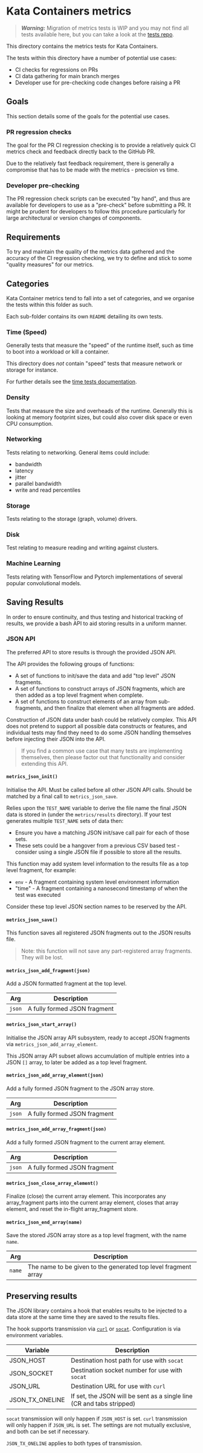 # Kata Containers metrics

> **_Warning:_** Migration of metrics tests is WIP and you may not find all tests available here, but you can take a look at the [tests repo](https://github.com/kata-containers/tests/tree/main/metrics).

This directory contains the metrics tests for Kata Containers.

The tests within this directory have a number of potential use cases:
- CI checks for regressions on PRs
- CI data gathering for main branch merges
- Developer use for pre-checking code changes before raising a PR

## Goals

This section details some of the goals for the potential use cases.

### PR regression checks

The goal for the PR CI regression checking is to provide a relatively quick
CI metrics check and feedback directly back to the GitHub PR.

Due to the relatively fast feedback requirement, there is generally a compromise
that has to be made with the metrics - precision vs time.

### Developer pre-checking

The PR regression check scripts can be executed "by hand", and thus are available
for developers to use as a "pre-check" before submitting a PR. It might be prudent for
developers to follow this procedure particularly for large architectural or version changes
of components.

## Requirements

To try and maintain the quality of the metrics data gathered and the accuracy of the CI
regression checking, we try to define and stick to some "quality measures" for our metrics.

## Categories

Kata Container metrics tend to fall into a set of categories, and we organise the tests
within this folder as such.

Each sub-folder contains its own `README` detailing its own tests.

### Time (Speed)

Generally tests that measure the "speed" of the runtime itself, such as time to
boot into a workload or kill a container.

This directory does *not* contain "speed" tests that measure network or storage
for instance.

For further details see the [time tests documentation](time).

### Density

Tests that measure the size and overheads of the runtime. Generally this is looking at
memory footprint sizes, but could also cover disk space or even CPU consumption.

### Networking

Tests relating to networking. General items could include:
- bandwidth
- latency
- jitter
- parallel bandwidth
- write and read percentiles 

### Storage

Tests relating to the storage (graph, volume) drivers.

### Disk

Test relating to measure reading and writing against clusters.

### Machine Learning

Tests relating with TensorFlow and Pytorch implementations of several popular
convolutional models.

## Saving Results

In order to ensure continuity, and thus testing and historical tracking of results,
we provide a bash API to aid storing results in a uniform manner.

### JSON API

The preferred API to store results is through the provided JSON API.

The API provides the following groups of functions:
- A set of functions to init/save the data and add "top level" JSON fragments.
- A set of functions to construct arrays of JSON fragments, which are then added as a top level fragment when complete.
- A set of functions to construct elements of an array from sub-fragments, and then finalize that element when all fragments are added.

Construction of JSON data under bash could be relatively complex. This API does not pretend
to support all possible data constructs or features, and individual tests may find they need
to do some JSON handling themselves before injecting their JSON into the API.

> If you find a common use case that many tests are implementing themselves, then please
> factor out that functionality and consider extending this API.

#### `metrics_json_init()`

Initialise the API. Must be called before all other JSON API calls.
Should be matched by a final call to `metrics_json_save`.

Relies upon the `TEST_NAME` variable to derive the file name the final JSON
data is stored in (under the `metrics/results` directory). If your test generates
multiple `TEST_NAME` sets of data then:
- Ensure you have a matching JSON init/save call pair for each of those sets.
- These sets could be a hangover from a previous CSV based test - consider using a single JSON file if possible to store all the results.

This function may add system level information to the results file as a top level
fragment, for example:
- `env` - A fragment containing system level environment information
- "time" - A fragment containing a nanosecond timestamp of when the test was executed


Consider these top level JSON section names to be reserved by the API.

#### `metrics_json_save()`

This function saves all registered JSON fragments out to the JSON results file.

> Note: this function will not save any part-registered array fragments. They will
> be lost.

#### `metrics_json_add_fragment(json)`

Add a JSON formatted fragment at the top level.

| Arg    | Description |
| ------ | ----------- |
| `json` | A fully formed JSON fragment |

#### `metrics_json_start_array()`

Initialise the JSON array API subsystem, ready to accept JSON fragments via
`metrics_json_add_array_element`.

This JSON array API subset allows accumulation of multiple entries into a
JSON `[]` array, to later be added as a top level fragment.

#### `metrics_json_add_array_element(json)`

Add a fully formed JSON fragment to the JSON array store.

| Arg    | Description |
| ------ | ----------- |
| `json` | A fully formed JSON fragment |

#### `metrics_json_add_array_fragment(json)`

Add a fully formed JSON fragment to the current array element.

| Arg    | Description |
| ------ | ----------- |
| `json` | A fully formed JSON fragment |

#### `metrics_json_close_array_element()`

Finalize (close) the current array element. This incorporates
any array_fragment parts into the current array element, closes that
array element, and reset the in-flight array_fragment store.

#### `metrics_json_end_array(name)`

Save the stored JSON array store as a top level fragment, with the
name `name`.

| Arg    | Description |
| ------ | ----------- |
| `name` | The name to be given to the generated top level fragment array |

## Preserving results

The JSON library contains a hook that enables results to be injected to a
data store at the same time they are saved to the results files.

The hook supports transmission via [`curl`](https://curl.haxx.se/) or
[`socat`](http://www.dest-unreach.org/socat/). Configuration is via environment
variables.

| Variable         | Description |
| --------         | ----------- |
| JSON_HOST        | Destination host path for use with `socat` |
| JSON_SOCKET      | Destination socket number for use with `socat` |
| JSON_URL         | Destination URL for use with `curl` |
| JSON_TX_ONELINE  | If set, the JSON will be sent as a single line (CR and tabs stripped) |

`socat` transmission will only happen if `JSON_HOST` is set. `curl` transmission will only
happen if `JSON_URL` is set. The settings are not mutually exclusive, and both can be
set if necessary.

`JSON_TX_ONELINE` applies to both types of transmission.
